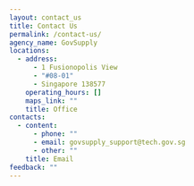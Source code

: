 ```yaml
---
layout: contact_us
title: Contact Us
permalink: /contact-us/
agency_name: GovSupply
locations:
  - address:
      - 1 Fusionopolis View
      - "#08-01"
      - Singapore 138577
    operating_hours: []
    maps_link: ""
    title: Office
contacts:
  - content:
      - phone: ""
      - email: govsupply_support@tech.gov.sg
      - other: ""
    title: Email
feedback: ""
---
```

